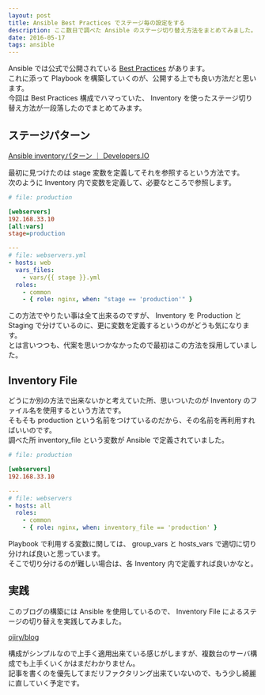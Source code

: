 ```yaml
---
layout: post
title: Ansible Best Practices でステージ毎の設定をする
description: ここ数日で調べた Ansible のステージ切り替え方法をまとめてみました。
date: 2016-05-17
tags: ansible
---
```


Ansible では公式で公開されている [Best Practices](http://docs.ansible.com/ansible/playbooks_best_practices.html) があります。  
これに添って Playbook を構築していくのが、公開する上でも良い方法だと思います。  
今回は Best Practices 構成でハマっていた、 Inventory を使ったステージ切り替え方法が一段落したのでまとめてみます。

## ステージパターン

[Ansible inventoryパターン ｜ Developers.IO](http://dev.classmethod.jp/server-side/ansible/ansible-inventory-pattern/)

最初に見つけたのは stage 変数を定義してそれを参照するという方法です。  
次のように Inventory 内で変数を定義して、必要なところで参照します。

```ini
# file: production

[webservers]
192.168.33.10
[all:vars]
stage=production
```

```yml
---
# file: webservers.yml
- hosts: web
  vars_files:
    - vars/{{ stage }}.yml
  roles:
    - common
    - { role: nginx, when: "stage == 'production'" } 
```

この方法でやりたい事は全て出来るのですが、 Inventory を Production と Staging で分けているのに、更に変数を定義するというのがどうも気になります。  
とは言いつつも、代案を思いつかなかったので最初はこの方法を採用していました。

## Inventory File

どうにか別の方法で出来ないかと考えていた所、思いついたのが Inventory のファイル名を使用するという方法です。  
そもそも production という名前をつけているのだから、その名前を再利用すればいいのです。  
調べた所 inventory_file という変数が Ansible で定義されていました。


```ini
# file: production

[webservers]
192.168.33.10
```

```yml
---
# file: webservers
- hosts: all
  roles:
    - common
    - { role: nginx, when: inventory_file == 'production' }
```

Playbook で利用する変数に関しては、 group_vars と hosts_vars で適切に切り分ければ良いと思っています。  
そこで切り分けるのが難しい場合は、各 Inventory 内で定義すれば良いかなと。

## 実践

このブログの構築には Ansible を使用しているので、 Inventory File によるステージの切り替えを実践してみました。

[ojiry/blog](https://github.com/ojiry/blog)

構成がシンプルなので上手く適用出来ている感じがしますが、複数台のサーバ構成でも上手くいくかはまだわかりません。  
記事を書くのを優先してまだリファクタリング出来ていないので、もう少し綺麗に直していく予定です。
